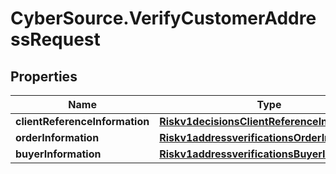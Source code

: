 # CyberSource.VerifyCustomerAddressRequest

## Properties
Name | Type | Description | Notes
------------ | ------------- | ------------- | -------------
**clientReferenceInformation** | [**Riskv1decisionsClientReferenceInformation**](Riskv1decisionsClientReferenceInformation.md) |  | [optional] 
**orderInformation** | [**Riskv1addressverificationsOrderInformation**](Riskv1addressverificationsOrderInformation.md) |  | [optional] 
**buyerInformation** | [**Riskv1addressverificationsBuyerInformation**](Riskv1addressverificationsBuyerInformation.md) |  | [optional] 


